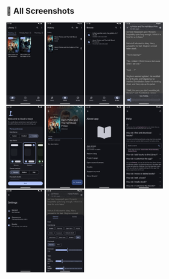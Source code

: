 ## 🎨 All Screenshots

<div>
  <img src="https://github.com/Acclorite/book-story/blob/master/assets/Library.png" width="20%" />
  <img src="https://github.com/Acclorite/book-story/blob/master/assets/History.png" width="20%" />
  <img src="https://github.com/Acclorite/book-story/blob/master/assets/Browse.png" width="20%" />
  <img src="https://github.com/Acclorite/book-story/blob/master/assets/Reader.png" width="20%" />
  <img src="https://github.com/Acclorite/book-story/blob/master/assets/Start.png" width="20%" />
  <img src="https://github.com/Acclorite/book-story/blob/master/assets/Book Info.png" width="20%" />
  <img src="https://github.com/Acclorite/book-story/blob/master/assets/About.png" width="20%" />
  <img src="https://github.com/Acclorite/book-story/blob/master/assets/Help.png" width="20%" />
  <img src="https://github.com/Acclorite/book-story/blob/master/assets/Settings.png" width="20%" />
  <img src="https://github.com/Acclorite/book-story/blob/master/assets/Reader Settings.png" width="20%" />
</div>
</br>
